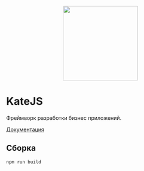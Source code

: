 <p align="center">
  <img width="200" height="200" src="https://github.com/romannep/katejs/raw/master/docs/assets/img/logo_kate_200.jpg">
</p>

# KateJS

Фреймворк разработки бизнес приложений.

[Документация](https://katejs.ru)

## Сборка
````
npm run build
````
